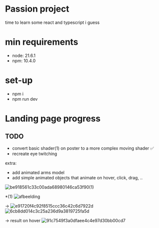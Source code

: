 # Passion project

time to learn some react and typescript i guess

# min requirements
- node: 21.6.1
- npm: 10.4.0

# set-up
- npm i 
- npm run dev


# Landing page progress
## TODO
  - convert basic shader(1) on poster to a more complex moving shader ✅
  - recreate eye twitching

  extra: 
  - add animated arms model
  - add simple animated objects that animate on hover, click, drag, ..


![be918561c33c00ada68980146ca53f90(1)](https://github.com/Kenzo-dewaegenaere/pp/assets/71668365/1f1caf8b-3fe4-4288-83bc-b2bab51dab82)

*(1) 
![afbeelding](https://github.com/Kenzo-dewaegenaere/pp/assets/71668365/96e2f2da-16a4-40ba-bb58-0e0d1e9b613f)

-> 
![e91720f4c92f8515ccc36c42c6d7922d](https://github.com/Kenzo-dewaegenaere/pp/assets/71668365/72598129-b82b-427e-9a38-8cd171b9fba6)
![6cb8dd014c3c25a236d9a3819725fa5d](https://github.com/Kenzo-dewaegenaere/pp/assets/71668365/e194d77b-704b-4038-9215-e4fd98998e3b)

-> result on hover
![91c7549f3a0dfaee4c4e97d30bb00cd7](https://github.com/Kenzo-dewaegenaere/pp/assets/71668365/5dbb1673-363e-44cc-8dd2-25fabaa97b67)
